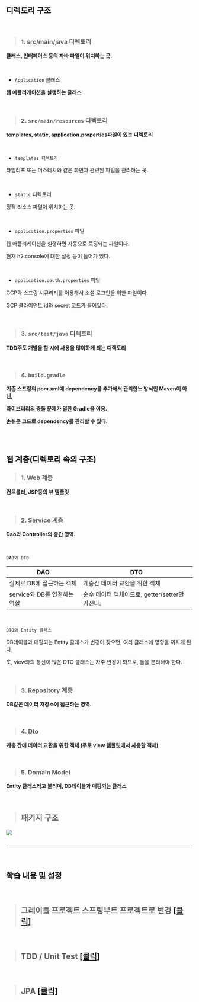## 디렉토리 구조   

<br>

>### 1. src/main/java   디렉토리   

**클래스, 인터페이스 등의 자바 파일이 위치하는 곳.**   

<br>

- `Application` 클래스   

**웹 애플리케이션을 실행하는 클래스**      


<br>

>### 2. `src/main/resources` 디렉토리   

**templates, static, application.properties파일이 있는 디렉토리**      

<br>

- `templates 디렉토리`   

타임리프 또는 머스테치와 같은 화면과 관련된 파일을 관리하는 곳.   

<br>

- `static` 디렉토리   

정적 리소스 파일이 위치하는 곳.   

<br>

- `application.properties` 파일   

웹 애플리케이션을 실행하면 자동으로 로딩되는 파일이다.   

현재 h2.console에 대한 설정 등이 들어가 있다.   

<br>


- `application.oauth.properties` 파일   

GCP와 스프링 시큐리티를 이용해서 소셜 로그인을 위한 파일이다.   

GCP 클라이언트 id와 secret 코드가 들어있다.     


<br>

>### 3. `src/test/java` 디렉토리   

**TDD주도 개발을 할 시에 사용을 많이하게 되는 디렉토리**      

<br>


>### 4. `build.gradle`   

**기존 스프링의 pom.xml에 dependency를 추가해서 관리한느 방식인 Maven이 아닌,**    

**라이브러리의 충돌 문제가 덜한 Gradle을 이용.**   

**손쉬운 코드로 dependency를 관리할 수 있다.**      


<br>
<br>

## 웹 계층(디렉토리 속의 구조)   

>### 1. Web 계층 

**컨트롤러, JSP등의 뷰 템플릿**   

<br>

>### 2. Service 계층

**Dao와 Controller의 중간 영역.**   

<br>

`DAO와 DTO`   

|DAO|DTO|
|---|---|
|실제로 DB에 접근하는 객체|계층간 데이터 교환을 위한 객체|
|service와 DB를 연결하는 역할|순수 데이터 객체이므로, getter/setter만 가진다.|

<br>

`DTO와 Entity 클래스`   

DB테이블과 매핑되는 Entity 클래스가 변경이 잦으면, 여러 클래스에 영향을 끼치게 된다.   

또, view와의 통신이 많은 DTO 클래스는 자주 변경이 되므로, 둘을 분리해야 한다.   

<br>

>### 3. Repository 계층

**DB같은 데이터 저장소에 접근하는 영역.**   


<br>


>### 4. Dto   

**계층 간에 데이터 교환을 위한 객체 (주로 view 템플릿에서 사용할 객체)**   


<br>


>### 5. Domain Model   

**Entity 클래스라고 불리며, DB테이블과 매핑되는 클래스**

<br>


>## 패키지 구조    


<img src ="https://user-images.githubusercontent.com/52434993/114270455-6dc64d00-9a47-11eb-8a38-5be6cb84aa30.png">


<br>
<br>



-----

<br>


## 학습 내용 및 설정   

<br>


>## 그레이들 프로젝트 스프링부트 프로젝트로 변경  <a href="https://github.com/jiyun1006/springboot-aws/wiki/IntelliJ%EC%97%90%EC%84%9C-gradle-%ED%94%84%EB%A1%9C%EC%A0%9D%ED%8A%B8-spring-boot-%ED%94%84%EB%A1%9C%EC%A0%9D%ED%8A%B8%EB%A1%9C-%EB%B3%80%EA%B2%BD"> [클릭] </a>

<br>


>## TDD / Unit Test <a href="https://github.com/jiyun1006/springboot-aws/blob/main/tdd.md">[클릭]</a>


<br>

>## JPA <a href = "https://github.com/jiyun1006/springboot-aws/blob/main/JPA.md">[클릭]</a>